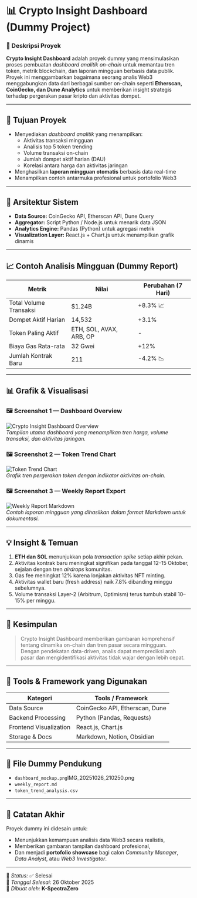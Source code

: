 # 📊 Crypto Insight Dashboard (Dummy Project)

### 🧠 Deskripsi Proyek
**Crypto Insight Dashboard** adalah proyek dummy yang mensimulasikan proses pembuatan *dashboard analitik on-chain* untuk memantau tren token, metrik blockchain, dan laporan mingguan berbasis data publik.  
Proyek ini menggambarkan bagaimana seorang analis Web3 menggabungkan data dari berbagai sumber on-chain seperti **Etherscan, CoinGecko, dan Dune Analytics** untuk memberikan insight strategis terhadap pergerakan pasar kripto dan aktivitas dompet.

---

## 📅 Tujuan Proyek
- Menyediakan *dashboard analitik* yang menampilkan:
  - Aktivitas transaksi mingguan
  - Analisis top 5 token trending
  - Volume transaksi on-chain
  - Jumlah dompet aktif harian (DAU)
  - Korelasi antara harga dan aktivitas jaringan
- Menghasilkan **laporan mingguan otomatis** berbasis data real-time
- Menampilkan contoh antarmuka profesional untuk portofolio Web3

---

## 🧩 Arsitektur Sistem
- **Data Source:** CoinGecko API, Etherscan API, Dune Query
- **Aggregator:** Script Python / Node.js untuk menarik data JSON
- **Analytics Engine:** Pandas (Python) untuk agregasi metrik
- **Visualization Layer:** React.js + Chart.js untuk menampilkan grafik dinamis

---

## 📈 Contoh Analisis Mingguan (Dummy Report)

| Metrik | Nilai | Perubahan (7 Hari) |
|--------|--------|--------------------|
| Total Volume Transaksi | $1.24B | +8.3% 📈 |
| Dompet Aktif Harian | 14,532 | +3.1% |
| Token Paling Aktif | ETH, SOL, AVAX, ARB, OP | - |
| Biaya Gas Rata-rata | 32 Gwei | +12% |
| Jumlah Kontrak Baru | 211 | -4.2% 📉 |

---

## 📊 Grafik & Visualisasi

### 🖼️ Screenshot 1 — Dashboard Overview  
![Crypto Insight Dashboard Overview](IMG_20251026_192821.png
)  
*Tampilan utama dashboard yang menampilkan tren harga, volume transaksi, dan aktivitas jaringan.*

### 🖼️ Screenshot 2 — Token Trend Chart  
![Token Trend Chart](IMG_20251026_193306.png
)  
*Grafik tren pergerakan token dengan indikator aktivitas on-chain.*

### 🖼️ Screenshot 3 — Weekly Report Export  
![Weekly Report Markdown](IMG_20251026_202040.png)  
*Contoh laporan mingguan yang dihasilkan dalam format Markdown untuk dokumentasi.*

---

## 💡 Insight & Temuan

1. **ETH dan SOL** menunjukkan pola *transaction spike* setiap akhir pekan.  
2. Aktivitas kontrak baru meningkat signifikan pada tanggal 12–15 Oktober, sejalan dengan tren *airdrops* komunitas.  
3. Gas fee meningkat 12% karena lonjakan aktivitas NFT minting.  
4. Aktivitas wallet baru (fresh address) naik 7.8% dibanding minggu sebelumnya.  
5. Volume transaksi Layer-2 (Arbitrum, Optimism) terus tumbuh stabil 10–15% per minggu.

---

## 🧠 Kesimpulan
> Crypto Insight Dashboard memberikan gambaran komprehensif tentang dinamika on-chain dan tren pasar secara mingguan.  
> Dengan pendekatan data-driven, analis dapat memprediksi arah pasar dan mengidentifikasi aktivitas tidak wajar dengan lebih cepat.

---

## 🧰 Tools & Framework yang Digunakan
| Kategori | Tools / Framework |
|-----------|-------------------|
| Data Source | CoinGecko API, Etherscan, Dune |
| Backend Processing | Python (Pandas, Requests) |
| Frontend Visualization | React.js, Chart.js |
| Storage & Docs | Markdown, Notion, Obsidian |

---

## 📎 File Dummy Pendukung
- `dashboard_mockup.png`IMG_20251026_210250.png
- `weekly_report.md`
- `token_trend_analysis.csv`

---

## 🧾 Catatan Akhir
Proyek dummy ini didesain untuk:
- Menunjukkan kemampuan analisis data Web3 secara realistis,  
- Memberikan gambaran tampilan dashboard profesional,  
- Dan menjadi **portofolio showcase** bagi calon *Community Manager*, *Data Analyst*, atau *Web3 Investigator*.

---

📍 *Status:* ✅ Selesai  
📆 *Tanggal Selesai:* 26 Oktober 2025  
👤 *Dibuat oleh:* **K-SpectraZero**

